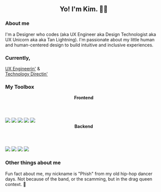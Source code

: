 <h2 align="center">Yo! I'm Kim. 🤙🏻</h2>

<h3>About me</h3>
I'm a Designer who codes (aka UX Engineer aka Design Technologist aka UX Unicorn aka aka Tan Lightning). I'm passionate about my little human and human-centered design to build intuitive and inclusive experiences.

<h3>Currently,</h3>
<div>
<a style="display:inline" href="https://healthequitytracker.org/" target="_blank">UX Engineerin'</a>&nbsp;&<br/>
<a href="https://ritaxyz.com/" target="_blank">Technology Directin'</a>
</div>

<h3>My Toolbox</h3>
<header><b>Frontend</b></header>
<div style="display:inline">
<img src="https://img.shields.io/badge/figma-%23A967FF.svg?style=for-the-badge&logo=figma&logoColor=white">
<img src="https://img.shields.io/badge/react-%2320232a.svg?style=for-the-badge&logo=react&logoColor=%2361DAFB">
<img src="https://img.shields.io/badge/javascript-%23323330.svg?style=for-the-badge&logo=javascript&logoColor=%23F7DF1E">
<img src="https://img.shields.io/badge/css3-%231572B6.svg?style=for-the-badge&logo=css3&logoColor=white">
<img src="https://img.shields.io/badge/html5-%23E34F26.svg?style=for-the-badge&logo=html5&logoColor=white">
</div>

<header><b>Backend</b></header>
<div style="display:inline">
<img src="https://img.shields.io/badge/express.js-%23404d59.svg?style=for-the-badge&logo=express&logoColor=%2361DAFB">
<img src="https://img.shields.io/badge/node.js-7FC728?style=for-the-badge&logo=node.js&logoColor=white">
<img src="https://img.shields.io/badge/MongoDB-%234ea94b.svg?style=for-the-badge&logo=mongodb&logoColor=white">
<img src="https://img.shields.io/badge/python-%23F7C93D.svg?style=for-the-badge&logo=python&logoColor=white">
</div>

<h3>Other things about me</h3>
Fun fact about me, my nickname is "Phish" from my old hip-hop dancer days. Not because of the band, or the scamming, but in the drag queen context. 🫦
